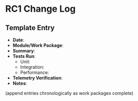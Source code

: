 # RC1 Change Log

## Template Entry
- **Date**:
- **Module/Work Package**:
- **Summary**:
- **Tests Run**:
  - Unit:
  - Integration:
  - Performance:
- **Telemetry Verification**:
- **Notes**:

(append entries chronologically as work packages complete)
